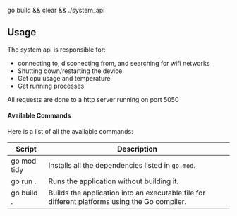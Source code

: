 go build && clear && ./system_api

## Usage
The system api is responsible for:
- connecting to, disconecting from, and searching for wifi networks
- Shutting down/restarting the device
- Get cpu usage and temperature
- Get running processes

All requests are done to a http server running on port 5050
#### Available Commands

Here is a list of all the available commands:

| Script      | Description                                                                                   |
| ----------- | --------------------------------------------------------------------------------------------- |
| go mod tidy | Installs all the dependencies listed in `go.mod`.                                             |
| go run .    | Runs the application without building it.                                                     |
| go build .  | Builds the application into an executable file for different platforms using the Go compiler. |
